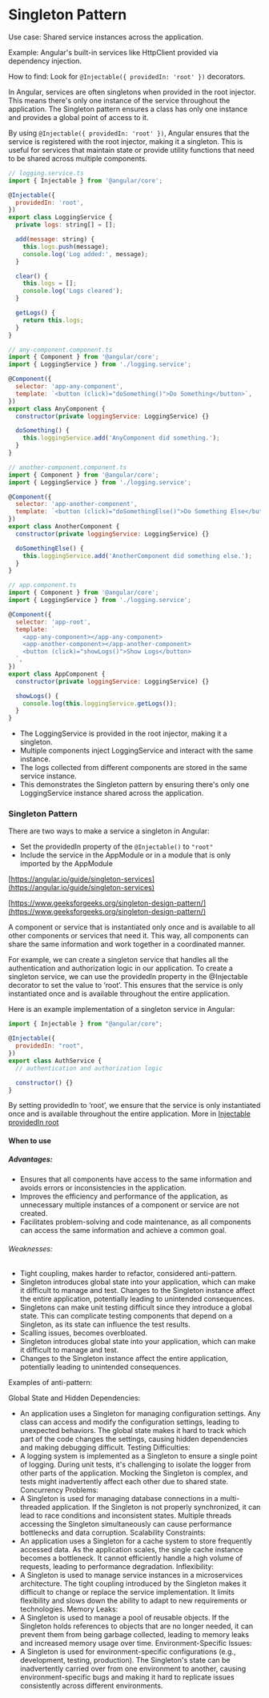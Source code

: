 # Singleton Pattern

Use case: Shared service instances across the application.

Example: Angular's built-in services like HttpClient provided via dependency injection.

How to find: Look for `@Injectable({ providedIn: 'root' })` decorators.

In Angular, services are often singletons when provided in the root injector. This means there's only one instance of the service throughout the application. The Singleton pattern ensures a class has only one instance and provides a global point of access to it.

By using `@Injectable({ providedIn: 'root' })`, Angular ensures that the service is registered with the root injector, making it a singleton. This is useful for services that maintain state or provide utility functions that need to be shared across multiple components.

```js
// logging.service.ts
import { Injectable } from '@angular/core';

@Injectable({
  providedIn: 'root',
})
export class LoggingService {
  private logs: string[] = [];

  add(message: string) {
    this.logs.push(message);
    console.log('Log added:', message);
  }

  clear() {
    this.logs = [];
    console.log('Logs cleared');
  }

  getLogs() {
    return this.logs;
  }
}

// any-component.component.ts
import { Component } from '@angular/core';
import { LoggingService } from './logging.service';

@Component({
  selector: 'app-any-component',
  template: `<button (click)="doSomething()">Do Something</button>`,
})
export class AnyComponent {
  constructor(private loggingService: LoggingService) {}

  doSomething() {
    this.loggingService.add('AnyComponent did something.');
  }
}

// another-component.component.ts
import { Component } from '@angular/core';
import { LoggingService } from './logging.service';

@Component({
  selector: 'app-another-component',
  template: `<button (click)="doSomethingElse()">Do Something Else</button>`,
})
export class AnotherComponent {
  constructor(private loggingService: LoggingService) {}

  doSomethingElse() {
    this.loggingService.add('AnotherComponent did something else.');
  }
}

// app.component.ts
import { Component } from '@angular/core';
import { LoggingService } from './logging.service';

@Component({
  selector: 'app-root',
  template: `
    <app-any-component></app-any-component>
    <app-another-component></app-another-component>
    <button (click)="showLogs()">Show Logs</button>
  `,
})
export class AppComponent {
  constructor(private loggingService: LoggingService) {}

  showLogs() {
    console.log(this.loggingService.getLogs());
  }
}
```

- The LoggingService is provided in the root injector, making it a singleton.
- Multiple components inject LoggingService and interact with the same instance.
- The logs collected from different components are stored in the same service instance.
- This demonstrates the Singleton pattern by ensuring there's only one LoggingService instance shared across the application.

### Singleton Pattern

There are two ways to make a service a singleton in Angular:

- Set the providedIn property of the `@Injectable()` to `"root"`
- Include the service in the AppModule or in a module that is only imported by the AppModule

[https://angular.io/guide/singleton-services](https://angular.io/guide/singleton-services) <br/>

[https://www.geeksforgeeks.org/singleton-design-pattern/](https://www.geeksforgeeks.org/singleton-design-pattern/) <br/>

A component or service that is instantiated only once and is available to all other components or services that need it. This way, all components can share the same information and work together in a coordinated manner.

For example, we can create a singleton service that handles all the authentication and authorization logic in our application. To create a singleton service, we can use the providedIn property in the @Injectable decorator to set the value to ‘root’. This ensures that the service is only instantiated once and is available throughout the entire application.

Here is an example implementation of a singleton service in Angular:

```js
import { Injectable } from "@angular/core";

@Injectable({
  providedIn: "root",
})
export class AuthService {
  // authentication and authorization logic

  constructor() {}
}
```

By setting providedIn to ‘root’, we ensure that the service is only instantiated once and is available throughout the entire application. More in [Injectable providedIn root](../../injectors.md#providedin-root)

#### When to use

##### Advantages:

- Ensures that all components have access to the same information and avoids errors or inconsistencies in the application.
- Improves the efficiency and performance of the application, as unnecessary multiple instances of a component or service are not created.
- Facilitates problem-solving and code maintenance, as all components can access the same information and achieve a common goal.

###### Weaknesses:

- Tight coupling, makes harder to refactor, considered anti-pattern.
- Singleton introduces global state into your application, which can make it difficult to manage and test. Changes to the Singleton instance affect the entire application, potentially leading to unintended consequences.
- Singletons can make unit testing difficult since they introduce a global state. This can complicate testing components that depend on a Singleton, as its state can influence the test results.
- Scalling issues, becomes overbloated.
- Singleton introduces global state into your application, which can make it difficult to manage and test.
- Changes to the Singleton instance affect the entire application, potentially leading to unintended consequences.

Examples of anti-pattern:

Global State and Hidden Dependencies:

- An application uses a Singleton for managing configuration settings. Any class can access and modify the configuration settings, leading to unexpected behaviors. The global state makes it hard to track which part of the code changes the settings, causing hidden dependencies and making debugging difficult.
  Testing Difficulties:
- A logging system is implemented as a Singleton to ensure a single point of logging. During unit tests, it's challenging to isolate the logger from other parts of the application. Mocking the Singleton is complex, and tests might inadvertently affect each other due to shared state.
  Concurrency Problems:
- A Singleton is used for managing database connections in a multi-threaded application. If the Singleton is not properly synchronized, it can lead to race conditions and inconsistent states. Multiple threads accessing the Singleton simultaneously can cause performance bottlenecks and data corruption.
  Scalability Constraints:
- An application uses a Singleton for a cache system to store frequently accessed data. As the application scales, the single cache instance becomes a bottleneck. It cannot efficiently handle a high volume of requests, leading to performance degradation.
  Inflexibility:
- A Singleton is used to manage service instances in a microservices architecture. The tight coupling introduced by the Singleton makes it difficult to change or replace the service implementation. It limits flexibility and slows down the ability to adapt to new requirements or technologies.
  Memory Leaks:
- A Singleton is used to manage a pool of reusable objects. If the Singleton holds references to objects that are no longer needed, it can prevent them from being garbage collected, leading to memory leaks and increased memory usage over time.
  Environment-Specific Issues:
- A Singleton is used for environment-specific configurations (e.g., development, testing, production). The Singleton's state can be inadvertently carried over from one environment to another, causing environment-specific bugs and making it hard to replicate issues consistently across different environments.
